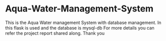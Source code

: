 # Aqua-Water-Management-System
This is the Aqua Water management System with database management.
In this flask is used and the database is mysql-db
For more details you can refer the project report shared along.
Thank you
